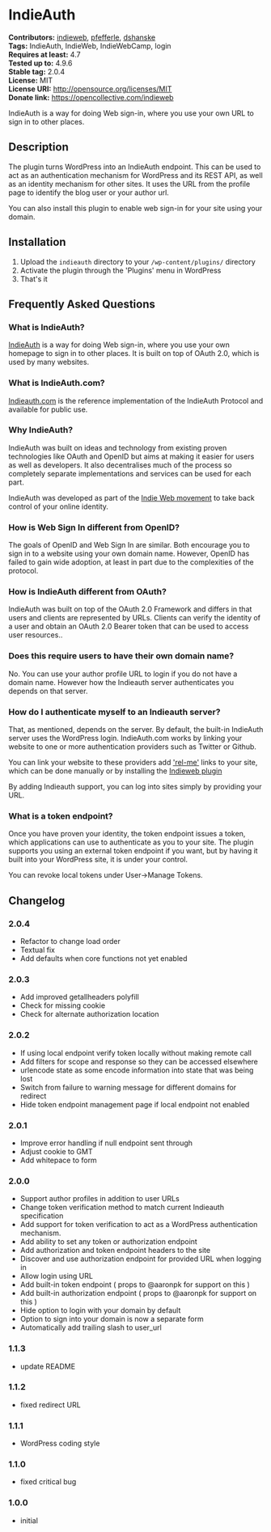 # IndieAuth #
**Contributors:** [indieweb](https://profiles.wordpress.org/indieweb), [pfefferle](https://profiles.wordpress.org/pfefferle), [dshanske](https://profiles.wordpress.org/dshanske)  
**Tags:** IndieAuth, IndieWeb, IndieWebCamp, login  
**Requires at least:** 4.7  
**Tested up to:** 4.9.6  
**Stable tag:** 2.0.4  
**License:** MIT  
**License URI:** http://opensource.org/licenses/MIT  
**Donate link:** https://opencollective.com/indieweb  

IndieAuth is a way for doing Web sign-in, where you use your own URL to sign in to other places.

## Description ##

The plugin turns WordPress into an IndieAuth endpoint. This can be used to act as an authentication mechanism for WordPress and its REST API, 
as well as an identity mechanism for other sites. It uses the URL from the profile page to identify the blog user or your author url.

You can also install this plugin to enable web sign-in for your site using your domain. 

## Installation ##

1. Upload the `indieauth` directory to your `/wp-content/plugins/` directory
2. Activate the plugin through the 'Plugins' menu in WordPress
3. That's it

## Frequently Asked Questions ##

### What is IndieAuth? ###

[IndieAuth](https://indieauth.net) is a way for doing Web sign-in, where you use your own homepage to sign in to other places. It is built on top of OAuth 2.0,
which is used by many websites.

### What is IndieAuth.com? ###

[Indieauth.com](https://indieauth.com) is the reference implementation of the IndieAuth Protocol and available for public use.

### Why IndieAuth? ###

IndieAuth was built on ideas and technology from existing proven technologies like OAuth and OpenID but aims at making it easier for users as well as developers. It also decentralises
much of the process so completely separate implementations and services can be used for each part.

IndieAuth was developed as part of the [Indie Web movement](http://indieweb.org/why) to take back control of your online identity.

### How is Web Sign In different from OpenID? ###

The goals of OpenID and Web Sign In are similar. Both encourage you to sign in to a website using your own domain name.
However, OpenID has failed to gain wide adoption, at least in part due to the complexities of the protocol.

### How is IndieAuth different from OAuth? ###

IndieAuth was built on top of the OAuth 2.0 Framework and differs in that users and clients are represented by URLs.  Clients can verify the identity of
a user and obtain an OAuth 2.0 Bearer token that can be used to access user resources..

### Does this require users to have their own domain name? ###

No. You can use your author profile URL to login if you do not have a domain name. However how the Indieauth server authenticates you depends on that server.

### How do I authenticate myself to an Indieauth server? ###

That, as mentioned, depends on the server. By default, the built-in IndieAuth server uses the WordPress login.
IndieAuth.com works by linking your website to one or more authentication providers such as Twitter or Github.

You can link your website to these providers add ['rel-me'](https://indieweb.org/rel-me) links to your site, which can be done manually or by installing
the [Indieweb plugin](https://wordpress.org/plugins/indieweb)

By adding Indieauth support, you can log into sites simply by providing your URL.

### What is a token endpoint? ###

Once you have proven your identity, the token endpoint issues a token, which applications can use to authenticate as you to your site.
The plugin supports you using an external token endpoint if you want, but by having it built into your WordPress site, it is under your control.

You can revoke local tokens under User->Manage Tokens.


## Changelog ##

### 2.0.4 ###
* Refactor to change load order
* Textual fix
* Add defaults when core functions not yet enabled

### 2.0.3 ###
* Add improved getallheaders polyfill
* Check for missing cookie
* Check for alternate authorization location

### 2.0.2 ###
* If using local endpoint verify token locally without making remote call
* Add filters for scope and response so they can be accessed elsewhere
* urlencode state as some encode information into state that was being lost
* Switch from failure to warning message for different domains for redirect
* Hide token endpoint management page if local endpoint not enabled

### 2.0.1 ###
* Improve error handling if null endpoint sent through
* Adjust cookie to GMT
* Add whitepace to form

### 2.0.0 ###
* Support author profiles in addition to user URLs
* Change token verification method to match current Indieauth specification
* Add support for token verification to act as a WordPress authentication mechanism.
* Add ability to set any token or authorization endpoint
* Add authorization and token endpoint headers to the site
* Discover and use authorization endpoint for provided URL when logging in
* Allow login using URL
* Add built-in token endpoint ( props to @aaronpk for support on this )
* Add built-in authorization endpoint ( props to @aaronpk for support on this )
* Hide option to login with your domain by default
* Option to sign into your domain is now a separate form
* Automatically add trailing slash to user_url

### 1.1.3 ###
* update README

### 1.1.2 ###

* fixed redirect URL

### 1.1.1 ###

* WordPress coding style

### 1.1.0 ###

* fixed critical bug

### 1.0.0 ###

* initial
